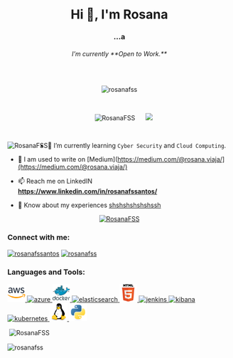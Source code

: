 <h1 align="center">Hi 👋, I'm Rosana</h1>
<h3 align="center">...a</h3>
<h6 align="center">I’m currently **Open to Work.**</h6>

<br>

<p align="center"> <img src="https://komarev.com/ghpvc/?username=rosanafss&label=Profile%20views&color=0e75b6&style=flat" alt="rosanafss" /> </p>

<br>

<p align="center">
<img width="250px" hspace="20" src="https://github-readme-stats.vercel.app/api?username=rosanafss&show_icons=true&locale=en" alt="RosanaFSS" />
<img height="250px" src="https://github-readme-streak-stats.herokuapp.com/?user=rosanafss&">
</p>


<br>

<p><img align="left" src="https://github-readme-stats.vercel.app/api/top-langs?username=rosanafss&show_icons=true&locale=en&layout=compact" alt="RosanaFSS" /></p>


- 🌱 I’m currently learning <code>Cyber Security</code> and <code>Cloud Computing</code>.

- 📝 I am used to write on [Medium](https://medium.com/@rosana.viaja/](https://medium.com/@rosana.viaja/)

- 📫 Reach me on LinkedIN **https://www.linkedin.com/in/rosanafssantos/**

- 📄 Know about my experiences [shshshshshshssh](shshshshshshssh)

<p align="center"> <a href="https://github.com/ryo-ma/github-profile-trophy"><img src="https://github-profile-trophy.vercel.app/?username=rosanafss"=algolia alt="RosanaFSS" /></a> </p>


<h3 align="left">Connect with me:</h3>
<p align="left">
<a href="https://linkedin.com/in/rosanafssantos" target="blank"><img align="center" src="https://raw.githubusercontent.com/rahuldkjain/github-profile-readme-generator/master/src/images/icons/Social/linked-in-alt.svg" alt="rosanafssantos" height="30" width="40" /></a>
<a href="https://medium.com/rosanafss" target="blank"><img align="center" src="https://raw.githubusercontent.com/rahuldkjain/github-profile-readme-generator/master/src/images/icons/Social/medium.svg" alt="rosanafss" height="30" width="40" /></a>
</p>

<h3 align="left">Languages and Tools:</h3>
<p align="left"> <a href="https://aws.amazon.com" target="_blank" rel="noreferrer"> <img src="https://raw.githubusercontent.com/devicons/devicon/master/icons/amazonwebservices/amazonwebservices-original-wordmark.svg" alt="aws" width="40" height="40"/> </a> <a href="https://azure.microsoft.com/en-in/" target="_blank" rel="noreferrer"> <img src="https://www.vectorlogo.zone/logos/microsoft_azure/microsoft_azure-icon.svg" alt="azure" width="40" height="40"/> </a> <a href="https://www.docker.com/" target="_blank" rel="noreferrer"> <img src="https://raw.githubusercontent.com/devicons/devicon/master/icons/docker/docker-original-wordmark.svg" alt="docker" width="40" height="40"/> </a> <a href="https://www.elastic.co" target="_blank" rel="noreferrer"> <img src="https://www.vectorlogo.zone/logos/elastic/elastic-icon.svg" alt="elasticsearch" width="40" height="40"/> </a> <a href="https://www.w3.org/html/" target="_blank" rel="noreferrer"> <img src="https://raw.githubusercontent.com/devicons/devicon/master/icons/html5/html5-original-wordmark.svg" alt="html5" width="40" height="40"/> </a> <a href="https://www.jenkins.io" target="_blank" rel="noreferrer"> <img src="https://www.vectorlogo.zone/logos/jenkins/jenkins-icon.svg" alt="jenkins" width="40" height="40"/> </a> <a href="https://www.elastic.co/kibana" target="_blank" rel="noreferrer"> <img src="https://www.vectorlogo.zone/logos/elasticco_kibana/elasticco_kibana-icon.svg" alt="kibana" width="40" height="40"/> </a> <a href="https://kubernetes.io" target="_blank" rel="noreferrer"> <img src="https://www.vectorlogo.zone/logos/kubernetes/kubernetes-icon.svg" alt="kubernetes" width="40" height="40"/> </a> <a href="https://www.linux.org/" target="_blank" rel="noreferrer"> <img src="https://raw.githubusercontent.com/devicons/devicon/master/icons/linux/linux-original.svg" alt="linux" width="40" height="40"/> </a> <a href="https://www.python.org" target="_blank" rel="noreferrer"> <img src="https://raw.githubusercontent.com/devicons/devicon/master/icons/python/python-original.svg" alt="python" width="40" height="40"/> </a> </p>


<p>&nbsp;<img align="center" src="https://github-readme-stats.vercel.app/api?username=rosanafss&show_icons=true&locale=en" alt="RosanaFSS" /></p>

<p><img align="center" src="https://github-readme-streak-stats.herokuapp.com/?user=rosanafss&" alt="rosanafss" /></p>
